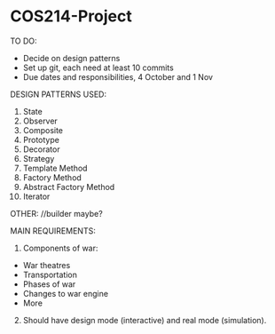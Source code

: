 # COS214-Project
TO DO:
-	Decide on design patterns
-	Set up git, each need at least 10 commits
-	Due dates and responsibilities, 4 October and 1 Nov 


DESIGN PATTERNS USED:

1.	State
2.	Observer
3.	Composite
4.	Prototype
5.	Decorator
6.	Strategy
7.	Template Method
8.	Factory Method 
9.	Abstract Factory Method
10.	Iterator

OTHER:
//builder maybe?

MAIN REQUIREMENTS:
1.	Components of war:
-	War theatres
-	Transportation
-	Phases of war
-	Changes to war engine
-	More

2.	Should have design mode (interactive) and real mode (simulation).

